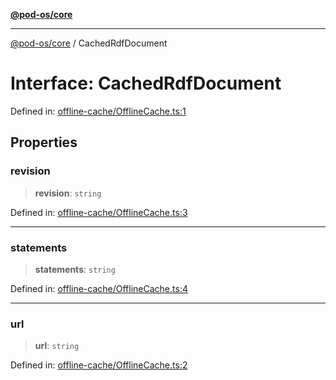[**@pod-os/core**](../README.md)

***

[@pod-os/core](../globals.md) / CachedRdfDocument

# Interface: CachedRdfDocument

Defined in: [offline-cache/OfflineCache.ts:1](https://github.com/pod-os/PodOS/blob/90fd10a51a0e6c116e360caca550a03a7f7126ea/core/src/offline-cache/OfflineCache.ts#L1)

## Properties

### revision

> **revision**: `string`

Defined in: [offline-cache/OfflineCache.ts:3](https://github.com/pod-os/PodOS/blob/90fd10a51a0e6c116e360caca550a03a7f7126ea/core/src/offline-cache/OfflineCache.ts#L3)

***

### statements

> **statements**: `string`

Defined in: [offline-cache/OfflineCache.ts:4](https://github.com/pod-os/PodOS/blob/90fd10a51a0e6c116e360caca550a03a7f7126ea/core/src/offline-cache/OfflineCache.ts#L4)

***

### url

> **url**: `string`

Defined in: [offline-cache/OfflineCache.ts:2](https://github.com/pod-os/PodOS/blob/90fd10a51a0e6c116e360caca550a03a7f7126ea/core/src/offline-cache/OfflineCache.ts#L2)
